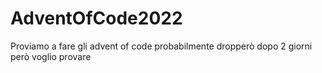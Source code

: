 # AdventOfCode2022
Proviamo a fare gli advent of code probabilmente dropperò dopo 2 giorni però voglio provare
